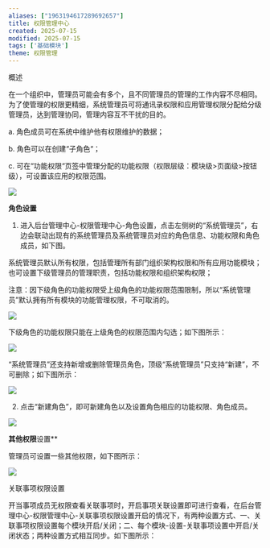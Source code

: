 ```yaml
---
aliases: ["1963194617289692657"]
title: 权限管理中心
created: 2025-07-15
modified: 2025-07-15
tags: ['基础模块']
theme: 权限管理
---
```


概述

在一个组织中，管理员可能会有多个，且不同管理员的管理的工作内容不尽相同。为了使管理的权限更精细，系统管理员可将通讯录权限和应用管理权限分配给分级管理员，达到管理协同，管理内容互不干扰的目的。

a. 角色成员可在系统中维护他有权限维护的数据；

b. 角色可以在创建“子角色“；

c. 可在“功能权限“页签中管理分配的功能权限（权限层级：模块级>页面级>按钮级），可设置该应用的权限范围。

![](https://myhelpdoc.oss-cn-heyuan.aliyuncs.com/mdimages/69d1dff0af0ab233168f66e2eb1882e3.jpg)

**角色设置**

1. 进入后台管理中心-权限管理中心-角色设置，点击左侧树的“系统管理员”，右边会联动出现有的系统管理员及系统管理员对应的角色信息、功能权限和角色成员，如下图。

系统管理员默认所有权限，包括管理所有部门组织架构权限和所有应用功能模块；也可设置下级管理员的管理职责，包括功能权限和组织架构权限；

注意：因下级角色的功能权限受上级角色的功能权限范围限制，所以“系统管理员”默认拥有所有模块的功能管理权限，不可取消的。

![](https://myhelpdoc.oss-cn-heyuan.aliyuncs.com/mdimages/d34e058dd025e7b6361b87c7fb0f274d.jpg)

下级角色的功能权限只能在上级角色的权限范围内勾选；如下图所示：

![](https://myhelpdoc.oss-cn-heyuan.aliyuncs.com/mdimages/b82e8d2055ce4b58177146d8fccea3f6.jpg)

“系统管理员”还支持新增或删除管理员角色，顶级“系统管理员”只支持“新建”，不可删除；如下图所示：

![](https://myhelpdoc.oss-cn-heyuan.aliyuncs.com/mdimages/88eb159145141cf46089024ddc38b5d2.jpg)

2. 点击“新建角色”，即可新建角色以及设置角色相应的功能权限、角色成员。

![](https://myhelpdoc.oss-cn-heyuan.aliyuncs.com/mdimages/fc252d3575c0eaac0ba678b20ca66daa.jpg)

**其他权限**设置**

管理员可设置一些其他权限，如下图所示：

![](https://myhelpdoc.oss-cn-heyuan.aliyuncs.com/mdimages/5f2660c4a3a05a5fbd5c3bf0df0865c9.jpg)

关联事项权限设置

开当事项成员无权限查看关联事项时，开启事项关联设置即可进行查看，在后台管理中心-权限管理中心-关联事项权限设置开启的情况下，有两种设置方式、一、关联事项权限设置每个模块开启/关闭；二、每个模块-设置-关联事项设置中开启/关闭状态；两种设置方式相互同步。如下图所示：

